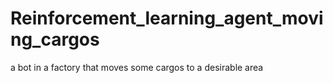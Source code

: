 # Reinforcement_learning_agent_moving_cargos
a bot in a factory that moves some cargos to a desirable area
